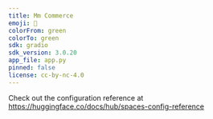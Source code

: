 ```yaml
---
title: Mm Commerce
emoji: 🐠
colorFrom: green
colorTo: green
sdk: gradio
sdk_version: 3.0.20
app_file: app.py
pinned: false
license: cc-by-nc-4.0
---
```


Check out the configuration reference at https://huggingface.co/docs/hub/spaces-config-reference

